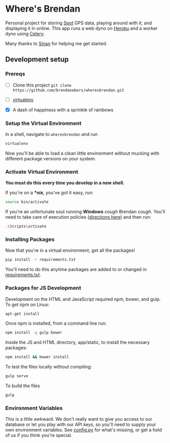 # Where's Brendan

Personal project for storing [Spot](http://findmespot.com) GPS data, playing around with it, and displaying it in online.
This app runs a web dyno on [Heroku](http://heroku.com) and a worker dyno using [Celery](http://www.celeryproject.org/).

Many thanks to [Sinan](https://github.com/sinanuozdemir) for helping me get started.

## Development setup

### Prereqs

- [ ] Clone this project `git clone https://github.com/brendanebers/wheresbrendan.git`
- [ ] [virtualenv](https://pypi.python.org/pypi/virtualenv/1.8.2)
- [x] A dash of happiness with a sprinkle of rainbows


### Setup the Virtual Environment

In a shell, navigate to `wheresbrendan` and run

```bash
virtualenv
```

Now you'll be able to load a clean little environment without mucking with different package versions on your system.


### Activate Virtual Environment

**You must do this every time you develop in a new shell.**

If you're on a **\*nix**, you've got it easy, run:

```bash
source bin/activate
```

If you're an unfortunate soul running **Windows** *cough* Brendan *cough*. You'll need to take care of execution policies ([directions here](https://pypi.python.org/pypi/virtualenv/1.8.2#activate-script)) and then run:

```bash
.\Scripts\activate
```

### Installing Packages

Now that you're in a virtual environment, get all the packages!

```bash
pip install -r requirements.txt
```

You'll need to do this anytime packages are added to or changed in [requirements.txt](/requirements.txt).


### Packages for JS Development

Development on the HTML and JavaScript required npm, bower, and gulp.
To get npm on Linux:

```bash
apt-get install
```

Once npm is installed, from a command line run:

```bash
npm install -g gulp bower
```

Inside the JS and HTML directory, app/static, to install the necessary packages:

```bash
npm install && bower install
```


To test the files locally without compiling:

```bash
gulp serve
```


To build the files

```bash
gulp
```


### Environment Variables

This is a little awkward.
We don't really want to give you access to our database or let you play with our API keys,
so you'll need to supply your own environment variables.
See [config.py](/config.py) for what's missing, or get a hold of us if you think you're special.
